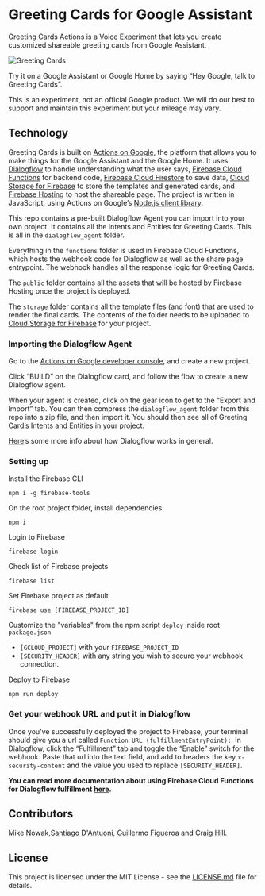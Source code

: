 # Greeting Cards for Google Assistant

Greeting Cards Actions is a [Voice Experiment](https://experiments.withgoogle.com/voice) that lets you create customized shareable greeting cards from Google Assistant.

![Greeting Cards](https://storage.googleapis.com/prj-greeting-cards-prod.appspot.com/previews/hero.png)

Try it on a Google Assistant or Google Home by saying “Hey Google, talk to Greeting Cards”.

This is an experiment, not an official Google product. We will do our best to support and maintain this experiment but your mileage may vary.

## Technology

Greeting Cards is built on [Actions on Google](https://developers.google.com/actions/), the platform that allows you to make things for the Google Assistant and the Google Home. It uses [Dialogflow](https://dialogflow.com/) to handle understanding what the user says, [Firebase Cloud Functions](https://firebase.google.com/docs/functions/) for backend code, [Firebase Cloud Firestore](https://firebase.google.com/docs/firestore/) to save data, [Cloud Storage for Firebase](https://firebase.google.com/products/storage/) to store the templates and generated cards, and [Firebase Hosting](https://firebase.google.com/docs/hosting/) to host the shareable page. The project is written in JavaScript, using Actions on Google’s [Node.js client library](https://developers.google.com/actions/nodejs-client-library-release-notes).

This repo contains a pre-built Dialogflow Agent you can import into your own project. It contains all the Intents and Entities for Greeting Cards. This is all in the `dialogflow_agent` folder.

Everything in the `functions` folder is used in Firebase Cloud Functions, which hosts the webhook code for Dialogflow as well as the share page entrypoint. The webhook handles all the response logic for Greeting Cards.

The `public` folder contains all the assets that will be hosted by Firebase Hosting once the project is deployed.

The `storage` folder contains all the template files (and font) that are used to render the final cards. The contents of the folder needs to be uploaded to [Cloud Storage for Firebase](https://firebase.google.com/products/storage/) for your project.

### Importing the Dialogflow Agent

Go to the [Actions on Google developer console](https://console.actions.google.com), and create a new project.

Click “BUILD” on the Dialogflow card, and follow the flow to create a new Dialogflow agent.

When your agent is created, click on the gear icon to get to the “Export and Import” tab. You can then compress the `dialogflow_agent` folder from this repo into a zip file, and then import it. You should then see all of Greeting Card’s Intents and Entities in your project.

[Here](https://dialogflow.com/docs/getting-started/basics)’s some more info about how Dialogflow works in general.

### Setting up

Install the Firebase CLI

`npm i -g firebase-tools`

On the root project folder, install dependencies

`npm i`

Login to Firebase

`firebase login`

Check list of Firebase projects

`firebase list`

Set Firebase project as default

`firebase use [FIREBASE_PROJECT_ID]`

Customize the "variables" from the npm script `deploy` inside root `package.json`

* `[GCLOUD_PROJECT]` with your `FIREBASE_PROJECT_ID`
* `[SECURITY_HEADER]` with any string you wish to secure your webhook connection.

Deploy to Firebase

`npm run deploy`

### Get your webhook URL and put it in Dialogflow

Once you’ve successfully deployed the project to Firebase, your terminal should give you a url called `Function URL (fulfillmentEntryPoint):`. In Dialogflow, click the “Fulfillment” tab and toggle the “Enable” switch for the webhook. Paste that url into the text field, and add to headers the key `x-security-content` and the value you used to replace `[SECURITY_HEADER]`.

**You can read more documentation about using Firebase Cloud Functions for Dialogflow fulfillment [here](https://dialogflow.com/docs/how-tos/getting-started-fulfillment).**

## Contributors

[Mike Nowak](https://github.com/n0wak),[Santiago D'Antuoni](https://github.com/sdantuoni), [Guillermo Figueroa](https://github.com/gfirem) and [Craig Hill](https://github.com/craighillwood).

## License

This project is licensed under the MIT License - see the [LICENSE.md](LICENSE) file for details.
